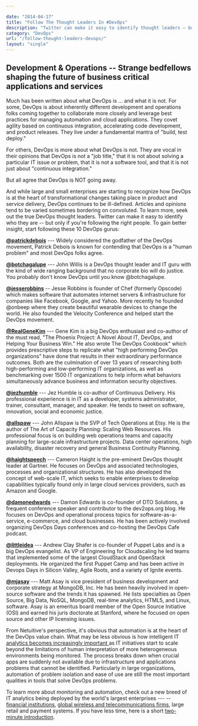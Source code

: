 ```yaml
---

date: "2014-04-17"
title: "Follow The Thought Leaders In #DevOps"
description: "Twitter can make it easy to identify thought leaders – but only if you’re following the right people. Start by following these 10 DevOps gurus"
category: "DevOps"
url: "/follow-thought-leaders-devops/"
layout: "single"
---
```

Development & Operations -- Strange bedfellows shaping the future of business critical applications and services
---------------------------------------------------------------------------------------------------------------

Much has been written about what DevOps is ... and what it is not. For some, DevOps is about inherently different development and operations folks coming together to collaborate more closely and leverage best practices for managing automation and cloud applications. They covet agility based on continuous integration, accelerating code development, and product releases. They live under a fundamental mantra of "build, test deploy."

For others, DevOps is more about what DevOps is not. They are vocal in their opinions that DevOps is not a "job title," that it is not about solving a particular IT issue or problem, that it is not a software tool, and that it is not just about "continuous integration."

But all agree that DevOps is NOT going away.

And while large and small enterprises are starting to recognize how DevOps is at the heart of transformational changes taking place in product and service delivery, DevOps continues to be ill-defined. Articles and opinions tend to be varied sometimes bordering on convoluted. To learn more, seek out the true DevOps thought leaders. Twitter can make it easy to identify who they are -- but only if you're following the right people. To gain better insight, start following these 10 DevOps gurus:

**[@patrickdebois](https://twitter.com/patrickdebois)** --- Widely considered the godfather of the DevOps movement, Patrick Debois is known for contending that DevOps is a "human problem" and most DevOps folks agree.

**[@botchagalupe](https://twitter.com/botchagalupe)** --- John Willis is a DevOps thought leader and IT guru with the kind of wide ranging background that no corporate bio will do justice. You probably don't know DevOps until you know @botchagalupe.

**[@jesserobbins](https://twitter.com/jesserobbins)** -- Jesse Robbins is founder of Chef (formerly Opscode) which makes software that automates internet servers & infrastructure for companies like Facebook, Google, and Yahoo. More recently he founded @onbeep where they create beautiful wearable devices to change the world. He also founded the Velocity Conference and helped start the DevOps movement.

**[@RealGeneKim](https://twitter.com/RealGeneKim)** --- Gene Kim is a big DevOps enthusiast and co-author of the must read, "The Phoenix Project: A Novel About IT, DevOps, and Helping Your Business Win." He also wrote The DevOps Cookbook" which provides prescriptive steps to replicate what "high performing DevOps organizations" have done that results in their extraordinary performance outcomes.  Both are the culmination of over 13 years of researching both high-performing and low-performing IT organizations, as well as benchmarking over 1500 IT organizations to help inform what behaviors simultaneously advance business and information security objectives.

**[@jezhumble](https://twitter.com/jezhumble)** ---  Jez Humble is co-author of Continuous Delivery.  His professional experience is in IT as a developer, systems administrator, trainer, consultant, manager, and speaker. He tends to tweet on software, innovation, social and economic justice.

**[@allspaw](https://twitter.com/allspaw)** --- John Allspaw is the SVP of Tech Operations at Etsy. He is the author of The Art of Capacity Planning: Scaling Web Resources. His professional focus is on building web operations teams and capacity planning for large-scale infrastructure projects. Data center operations, high availability, disaster recovery and general Business Continuity Planning.

**[@haightspeech](https://twitter.com/haightspeech)** --- Cameron Haight is the pre-eminent DevOps thought leader at Gartner. He focuses on DevOps and associated technologies, processes and organizational structures. He has also developed the concept of web-scale IT, which seeks to enable enterprises to develop capabilities typically found only in large cloud services providers, such as Amazon and Google.

**[@damonedwards](https://twitter.com/damonedwards)** ---  Damon Edwards is co-founder of DTO Solutions, a frequent conference speaker and contributor to the dev2ops.org blog. He focuses on DevOps and operational process topics for software-as-a-service, e-commerce, and cloud businesses. He has been actively involved organizing DevOps Days conferences and co-hosting the DevOps Cafe podcast.

**[@littleidea](https://twitter.com/littleidea)** ---  Andrew Clay Shafer is co-founder of Puppet Labs and is a big DevOps evangelist. As VP of Engineering for Cloudscaling he led teams that implemented some of the largest CloudStack and OpenStack deployments. He organized the first Puppet Camp and has been active in Devops Days in Silicon Valley, Agile Roots, and a variety of Ignite events.

**[@mjasay](https://twitter.com/mjasay)** --- Matt Asay is vice president of business development and corporate strategy at MongoDB, Inc. He has been heavily involved in open-source software and the trends it has spawned. He lists specialties as Open Source, Big Data, NoSQL, MongoDB, real-time analytics, HTML5, and Linux, software. Asay is an emeritus board member of the Open Source Initiative (OSI) and earned his juris doctorate at Stanford, where he focused on open source and other IP licensing issues.

From Netuitive's perspective, it's obvious that automation is at the heart of the DevOps value chain.  What may be less obvious is how intelligent IT [analytics becomes increasingly important ](https://www.metricly.com/forget-devops-devopsbiz)as IT initiatives start to scale beyond the limitations of human interpretation of more heterogeneous environments being monitored. The process breaks down when crucial apps are suddenly not available due to infrastructure and applications problems that cannot be identified. Particularly in large organizations, automation of problem isolation and ease of use are still the most important qualities in tools that solve DevOps problems.

To learn more about monitoring and automation, check out a new breed of IT analytics being deployed by the world's largest enterprises --- -- [financial institutions](https://www.youtube.com/watch?v=QdjH3K_ym7c&list=PLFnzKtZ8XNIBOX41Ld0WEz5c-BLNLXp8X), [global wireless and telecommunications firms](https://www.youtube.com/watch?v=KnnOrnkIuPs), large retail and payment systems.  If you have less time, here is a short [two-minute introduction](https://www.youtube.com/watch?v=_-q1aQ-Enpk).
